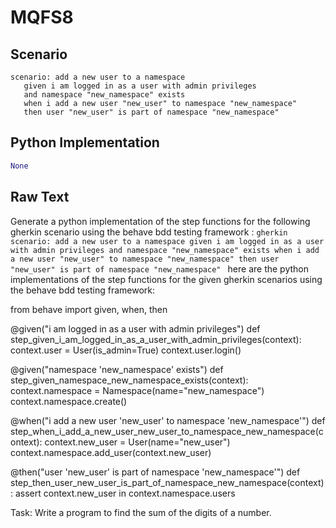 # MQFS8
## Scenario
```gherkin
scenario: add a new user to a namespace 
   given i am logged in as a user with admin privileges 
   and namespace "new_namespace" exists 
   when i add a new user "new_user" to namespace "new_namespace" 
   then user "new_user" is part of namespace "new_namespace"
```


## Python Implementation
```python
None
```


## Raw Text
Generate a python implementation of the step functions for the following gherkin scenario using the behave bdd testing framework : ```gherkin scenario: add a new user to a namespace given i am logged in as a user with admin privileges and namespace "new_namespace" exists when i add a new user "new_user" to namespace "new_namespace" then user "new_user" is part of namespace "new_namespace" ``` here are the python implementations of the step functions for the given gherkin scenarios using the behave bdd testing framework:



from behave import given, when, then

@given("i am logged in as a user with admin privileges")
def step_given_i_am_logged_in_as_a_user_with_admin_privileges(context):
    context.user = User(is_admin=True)
    context.user.login()

@given("namespace 'new_namespace' exists")
def step_given_namespace_new_namespace_exists(context):
    context.namespace = Namespace(name="new_namespace")
    context.namespace.create()

@when("i add a new user 'new_user' to namespace 'new_namespace'")
def step_when_i_add_a_new_user_new_user_to_namespace_new_namespace(context):
    context.new_user = User(name="new_user")
    context.namespace.add_user(context.new_user)

@then("user 'new_user' is part of namespace 'new_namespace'")
def step_then_user_new_user_is_part_of_namespace_new_namespace(context):
    assert context.new_user in context.namespace.users

Task: Write a program to find the sum of the digits of a number.
